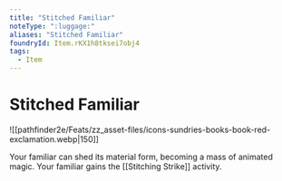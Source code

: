 ```yaml
---
title: "Stitched Familiar"
noteType: ":luggage:"
aliases: "Stitched Familiar"
foundryId: Item.rKX1h8tksei7obj4
tags:
  - Item
---
```


# Stitched Familiar
![[pathfinder2e/Feats/zz_asset-files/icons-sundries-books-book-red-exclamation.webp|150]]

Your familiar can shed its material form, becoming a mass of animated magic. Your familiar gains the [[Stitching Strike]] activity.
